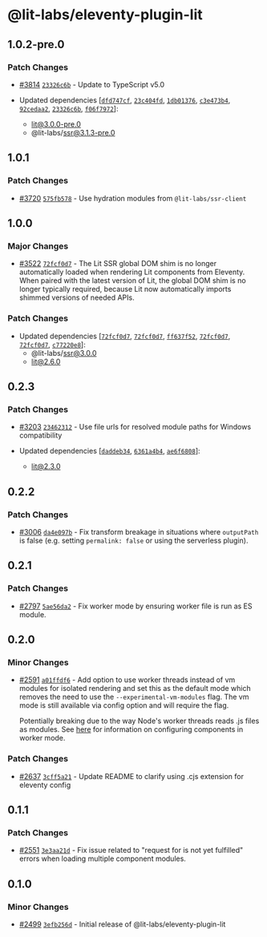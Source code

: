# @lit-labs/eleventy-plugin-lit

## 1.0.2-pre.0

### Patch Changes

- [#3814](https://github.com/lit/lit/pull/3814) [`23326c6b`](https://github.com/lit/lit/commit/23326c6b9a6abdf01998dadf5d0f20a643e457aa) - Update to TypeScript v5.0

- Updated dependencies [[`dfd747cf`](https://github.com/lit/lit/commit/dfd747cf4f7239e0c3bb7134f8acb967d0157654), [`23c404fd`](https://github.com/lit/lit/commit/23c404fdec0cd7be834221b6ddf9b659c24ca8a2), [`1db01376`](https://github.com/lit/lit/commit/1db0137699b35d7e7bfac9b2ab274af4100fd7cf), [`c3e473b4`](https://github.com/lit/lit/commit/c3e473b499ff029b5e1aff01ca8799daf1ca1bbe), [`92cedaa2`](https://github.com/lit/lit/commit/92cedaa2c8cd8a306be3fe25d52e0e47bb044020), [`23326c6b`](https://github.com/lit/lit/commit/23326c6b9a6abdf01998dadf5d0f20a643e457aa), [`f06f7972`](https://github.com/lit/lit/commit/f06f7972a027d2937fe2c68ab5af0274dec57cf4)]:
  - lit@3.0.0-pre.0
  - @lit-labs/ssr@3.1.3-pre.0

## 1.0.1

### Patch Changes

- [#3720](https://github.com/lit/lit/pull/3720) [`575fb578`](https://github.com/lit/lit/commit/575fb578473031859b59b9ed98634ba091b389f7) - Use hydration modules from `@lit-labs/ssr-client`

## 1.0.0

### Major Changes

- [#3522](https://github.com/lit/lit/pull/3522) [`72fcf0d7`](https://github.com/lit/lit/commit/72fcf0d70b4f4644e080e9c375a58cf8fc35e9e8) - The Lit SSR global DOM shim is no longer automatically loaded when rendering Lit components from Eleventy. When paired with the latest version of Lit, the global DOM shim is no longer typically required, because Lit now automatically imports shimmed versions of needed APIs.

### Patch Changes

- Updated dependencies [[`72fcf0d7`](https://github.com/lit/lit/commit/72fcf0d70b4f4644e080e9c375a58cf8fc35e9e8), [`72fcf0d7`](https://github.com/lit/lit/commit/72fcf0d70b4f4644e080e9c375a58cf8fc35e9e8), [`ff637f52`](https://github.com/lit/lit/commit/ff637f52a3c2252e37d6ea6ae352c3c0f35a9e87), [`72fcf0d7`](https://github.com/lit/lit/commit/72fcf0d70b4f4644e080e9c375a58cf8fc35e9e8), [`72fcf0d7`](https://github.com/lit/lit/commit/72fcf0d70b4f4644e080e9c375a58cf8fc35e9e8), [`c77220e8`](https://github.com/lit/lit/commit/c77220e80bc5b04628776ef8e5828fcde5f8ad16)]:
  - @lit-labs/ssr@3.0.0
  - lit@2.6.0

## 0.2.3

### Patch Changes

- [#3203](https://github.com/lit/lit/pull/3203) [`23462312`](https://github.com/lit/lit/commit/234623129990c19c535eb36d2bcab38f3842ff82) - Use file urls for resolved module paths for Windows compatibility

- Updated dependencies [[`daddeb34`](https://github.com/lit/lit/commit/daddeb346a2f454b25a6a5d1722683197f25fbcd), [`6361a4b4`](https://github.com/lit/lit/commit/6361a4b4a589465cf6836c8454ed8ca4521d7b4d), [`ae6f6808`](https://github.com/lit/lit/commit/ae6f6808f539254b72ec7efcff34b812173abe64)]:
  - lit@2.3.0

## 0.2.2

### Patch Changes

- [#3006](https://github.com/lit/lit/pull/3006) [`da4e097b`](https://github.com/lit/lit/commit/da4e097b09ba5769a3daa4f1539c415ce3699a5e) - Fix transform breakage in situations where `outputPath` is false (e.g. setting `permalink: false` or using the serverless plugin).

## 0.2.1

### Patch Changes

- [#2797](https://github.com/lit/lit/pull/2797) [`5ae56da2`](https://github.com/lit/lit/commit/5ae56da2c76e9852af26fe387c7c0e689afc76fa) - Fix worker mode by ensuring worker file is run as ES module.

## 0.2.0

### Minor Changes

- [#2591](https://github.com/lit/lit/pull/2591) [`a01ffdf6`](https://github.com/lit/lit/commit/a01ffdf6e58ea1c5269579215a442a53b04040f6) - Add option to use worker threads instead of vm modules for isolated rendering and set this as the default mode which removes the need to use the `--experimental-vm-modules` flag. The vm mode is still available via config option and will require the flag.

  Potentially breaking due to the way Node's worker threads reads .js files as modules. See [here](https://github.com/lit/lit/tree/main/packages/labs/eleventy-plugin-lit#configure-component-modules) for information on configuring components in worker mode.

### Patch Changes

- [#2637](https://github.com/lit/lit/pull/2637) [`3cff5a21`](https://github.com/lit/lit/commit/3cff5a2174abdd453b973ba42f0abe8fa343840f) - Update README to clarify using .cjs extension for eleventy config

## 0.1.1

### Patch Changes

- [#2551](https://github.com/lit/lit/pull/2551) [`3e3aa21d`](https://github.com/lit/lit/commit/3e3aa21db9cdd1cad3ed8c95511684b2d7241892) - Fix issue related to "request for <module> is not yet fulfilled" errors when loading multiple component modules.

## 0.1.0

### Minor Changes

- [#2499](https://github.com/lit/lit/pull/2499) [`3efb256d`](https://github.com/lit/lit/commit/3efb256dc1988f14c65d2bdfd060bdcfcd09f97a) - Initial release of @lit-labs/eleventy-plugin-lit
